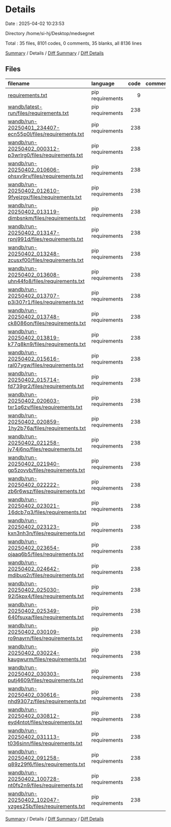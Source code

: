 # Details

Date : 2025-04-02 10:23:53

Directory /home/si-hj/Desktop/medsegnet

Total : 35 files,  8101 codes, 0 comments, 35 blanks, all 8136 lines

[Summary](results.md) / Details / [Diff Summary](diff.md) / [Diff Details](diff-details.md)

## Files
| filename | language | code | comment | blank | total |
| :--- | :--- | ---: | ---: | ---: | ---: |
| [requirements.txt](/requirements.txt) | pip requirements | 9 | 0 | 1 | 10 |
| [wandb/latest-run/files/requirements.txt](/wandb/latest-run/files/requirements.txt) | pip requirements | 238 | 0 | 1 | 239 |
| [wandb/run-20250401\_234407-ecn55p0l/files/requirements.txt](/wandb/run-20250401_234407-ecn55p0l/files/requirements.txt) | pip requirements | 238 | 0 | 1 | 239 |
| [wandb/run-20250402\_000312-p3wrlrg0/files/requirements.txt](/wandb/run-20250402_000312-p3wrlrg0/files/requirements.txt) | pip requirements | 238 | 0 | 1 | 239 |
| [wandb/run-20250402\_010606-ohsxv9rv/files/requirements.txt](/wandb/run-20250402_010606-ohsxv9rv/files/requirements.txt) | pip requirements | 238 | 0 | 1 | 239 |
| [wandb/run-20250402\_012610-9fyejzgx/files/requirements.txt](/wandb/run-20250402_012610-9fyejzgx/files/requirements.txt) | pip requirements | 238 | 0 | 1 | 239 |
| [wandb/run-20250402\_013119-dimbsnkm/files/requirements.txt](/wandb/run-20250402_013119-dimbsnkm/files/requirements.txt) | pip requirements | 238 | 0 | 1 | 239 |
| [wandb/run-20250402\_013147-rpnj991d/files/requirements.txt](/wandb/run-20250402_013147-rpnj991d/files/requirements.txt) | pip requirements | 238 | 0 | 1 | 239 |
| [wandb/run-20250402\_013248-zcusxf00/files/requirements.txt](/wandb/run-20250402_013248-zcusxf00/files/requirements.txt) | pip requirements | 238 | 0 | 1 | 239 |
| [wandb/run-20250402\_013608-uhn44fo8/files/requirements.txt](/wandb/run-20250402_013608-uhn44fo8/files/requirements.txt) | pip requirements | 238 | 0 | 1 | 239 |
| [wandb/run-20250402\_013707-p3i307r1/files/requirements.txt](/wandb/run-20250402_013707-p3i307r1/files/requirements.txt) | pip requirements | 238 | 0 | 1 | 239 |
| [wandb/run-20250402\_013748-ck8086on/files/requirements.txt](/wandb/run-20250402_013748-ck8086on/files/requirements.txt) | pip requirements | 238 | 0 | 1 | 239 |
| [wandb/run-20250402\_013819-k77q8kn9/files/requirements.txt](/wandb/run-20250402_013819-k77q8kn9/files/requirements.txt) | pip requirements | 238 | 0 | 1 | 239 |
| [wandb/run-20250402\_015616-ral07ygw/files/requirements.txt](/wandb/run-20250402_015616-ral07ygw/files/requirements.txt) | pip requirements | 238 | 0 | 1 | 239 |
| [wandb/run-20250402\_015714-fd739gr2/files/requirements.txt](/wandb/run-20250402_015714-fd739gr2/files/requirements.txt) | pip requirements | 238 | 0 | 1 | 239 |
| [wandb/run-20250402\_020603-txr1q6zv/files/requirements.txt](/wandb/run-20250402_020603-txr1q6zv/files/requirements.txt) | pip requirements | 238 | 0 | 1 | 239 |
| [wandb/run-20250402\_020859-1hy2b76a/files/requirements.txt](/wandb/run-20250402_020859-1hy2b76a/files/requirements.txt) | pip requirements | 238 | 0 | 1 | 239 |
| [wandb/run-20250402\_021258-jy74j6no/files/requirements.txt](/wandb/run-20250402_021258-jy74j6no/files/requirements.txt) | pip requirements | 238 | 0 | 1 | 239 |
| [wandb/run-20250402\_021940-gp5zovvb/files/requirements.txt](/wandb/run-20250402_021940-gp5zovvb/files/requirements.txt) | pip requirements | 238 | 0 | 1 | 239 |
| [wandb/run-20250402\_022222-zb6r6wsz/files/requirements.txt](/wandb/run-20250402_022222-zb6r6wsz/files/requirements.txt) | pip requirements | 238 | 0 | 1 | 239 |
| [wandb/run-20250402\_023021-16dcb7q3/files/requirements.txt](/wandb/run-20250402_023021-16dcb7q3/files/requirements.txt) | pip requirements | 238 | 0 | 1 | 239 |
| [wandb/run-20250402\_023123-kxn3nh3n/files/requirements.txt](/wandb/run-20250402_023123-kxn3nh3n/files/requirements.txt) | pip requirements | 238 | 0 | 1 | 239 |
| [wandb/run-20250402\_023654-ojaaq6b5/files/requirements.txt](/wandb/run-20250402_023654-ojaaq6b5/files/requirements.txt) | pip requirements | 238 | 0 | 1 | 239 |
| [wandb/run-20250402\_024642-mdibuq2r/files/requirements.txt](/wandb/run-20250402_024642-mdibuq2r/files/requirements.txt) | pip requirements | 238 | 0 | 1 | 239 |
| [wandb/run-20250402\_025030-92i5kpx4/files/requirements.txt](/wandb/run-20250402_025030-92i5kpx4/files/requirements.txt) | pip requirements | 238 | 0 | 1 | 239 |
| [wandb/run-20250402\_025349-640fsuxa/files/requirements.txt](/wandb/run-20250402_025349-640fsuxa/files/requirements.txt) | pip requirements | 238 | 0 | 1 | 239 |
| [wandb/run-20250402\_030109-ro9nayrn/files/requirements.txt](/wandb/run-20250402_030109-ro9nayrn/files/requirements.txt) | pip requirements | 238 | 0 | 1 | 239 |
| [wandb/run-20250402\_030224-kaugwurm/files/requirements.txt](/wandb/run-20250402_030224-kaugwurm/files/requirements.txt) | pip requirements | 238 | 0 | 1 | 239 |
| [wandb/run-20250402\_030303-putj4609/files/requirements.txt](/wandb/run-20250402_030303-putj4609/files/requirements.txt) | pip requirements | 238 | 0 | 1 | 239 |
| [wandb/run-20250402\_030616-nhd9307z/files/requirements.txt](/wandb/run-20250402_030616-nhd9307z/files/requirements.txt) | pip requirements | 238 | 0 | 1 | 239 |
| [wandb/run-20250402\_030812-eyd4ntot/files/requirements.txt](/wandb/run-20250402_030812-eyd4ntot/files/requirements.txt) | pip requirements | 238 | 0 | 1 | 239 |
| [wandb/run-20250402\_031113-t036sinn/files/requirements.txt](/wandb/run-20250402_031113-t036sinn/files/requirements.txt) | pip requirements | 238 | 0 | 1 | 239 |
| [wandb/run-20250402\_091258-q89z29f6/files/requirements.txt](/wandb/run-20250402_091258-q89z29f6/files/requirements.txt) | pip requirements | 238 | 0 | 1 | 239 |
| [wandb/run-20250402\_100728-nt0fs2n9/files/requirements.txt](/wandb/run-20250402_100728-nt0fs2n9/files/requirements.txt) | pip requirements | 238 | 0 | 1 | 239 |
| [wandb/run-20250402\_102047-yzges25b/files/requirements.txt](/wandb/run-20250402_102047-yzges25b/files/requirements.txt) | pip requirements | 238 | 0 | 1 | 239 |

[Summary](results.md) / Details / [Diff Summary](diff.md) / [Diff Details](diff-details.md)
